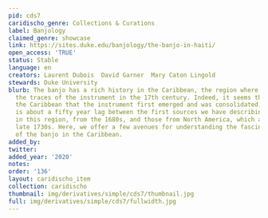 ```yaml
---
pid: cds7
caridischo_genre: Collections & Curations
label: Banjology
claimed_genre: showcase
link: https://sites.duke.edu/banjology/the-banjo-in-haiti/
open_access: 'TRUE'
status: Stable
language: en
creators: Laurent Dubois  David Garner  Mary Caton Lingold
stewards: Duke University
blurb: The banjo has a rich history in the Caribbean, the region where we first find
  the traces of the instrument in the 17th century. Indeed, it seems that it is in
  the Caribbean that the instrument first emerged and was consolidated, for there
  is about a fifty year lag between the first sources we have describing the instrument
  in this region, from the 1680s, and those from North America, which are from the
  late 1730s. Here, we offer a few avenues for understanding the fascinating history
  of the banjo in the Caribbean.
added_by: 
twitter: 
added_year: '2020'
notes: 
order: '136'
layout: caridischo_item
collection: caridischo
thumbnail: img/derivatives/simple/cds7/thumbnail.jpg
full: img/derivatives/simple/cds7/fullwidth.jpg
---
```

